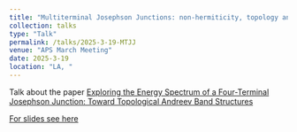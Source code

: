 ```yaml
---
title: "Multiterminal Josephson Junctions: non-hermiticity, topology and reflectionsless modes"
collection: talks
type: "Talk"
permalink: /talks/2025-3-19-MTJJ
venue: "APS March Meeting"
date: 2025-3-19
location: "LA, "
---
```


Talk about the paper [Exploring the Energy Spectrum of a Four-Terminal Josephson Junction: Toward Topological Andreev Band Structures](https://journals.aps.org/prx/abstract/10.1103/qd3y-f912)

[For slides see here](/files/LA_APS_MTJJ.pdf)
